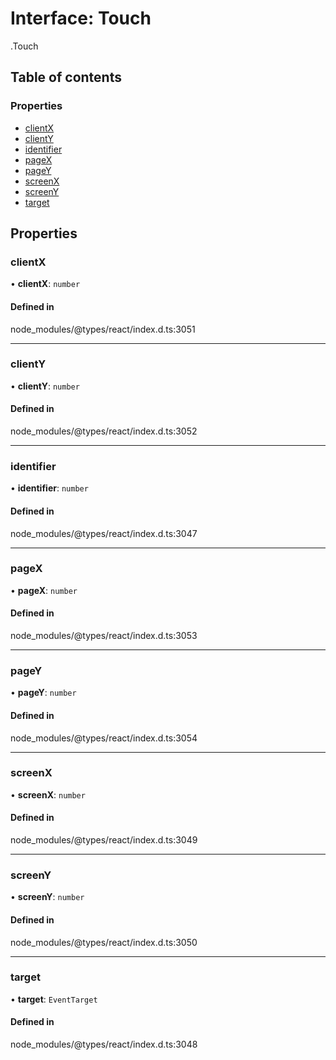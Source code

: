 # Interface: Touch

[<internal>](../wiki/%3Cinternal%3E).Touch

## Table of contents

### Properties

- [clientX](../wiki/%3Cinternal%3E.Touch#clientx)
- [clientY](../wiki/%3Cinternal%3E.Touch#clienty)
- [identifier](../wiki/%3Cinternal%3E.Touch#identifier)
- [pageX](../wiki/%3Cinternal%3E.Touch#pagex)
- [pageY](../wiki/%3Cinternal%3E.Touch#pagey)
- [screenX](../wiki/%3Cinternal%3E.Touch#screenx)
- [screenY](../wiki/%3Cinternal%3E.Touch#screeny)
- [target](../wiki/%3Cinternal%3E.Touch#target)

## Properties

### clientX

• **clientX**: `number`

#### Defined in

node_modules/@types/react/index.d.ts:3051

___

### clientY

• **clientY**: `number`

#### Defined in

node_modules/@types/react/index.d.ts:3052

___

### identifier

• **identifier**: `number`

#### Defined in

node_modules/@types/react/index.d.ts:3047

___

### pageX

• **pageX**: `number`

#### Defined in

node_modules/@types/react/index.d.ts:3053

___

### pageY

• **pageY**: `number`

#### Defined in

node_modules/@types/react/index.d.ts:3054

___

### screenX

• **screenX**: `number`

#### Defined in

node_modules/@types/react/index.d.ts:3049

___

### screenY

• **screenY**: `number`

#### Defined in

node_modules/@types/react/index.d.ts:3050

___

### target

• **target**: `EventTarget`

#### Defined in

node_modules/@types/react/index.d.ts:3048

